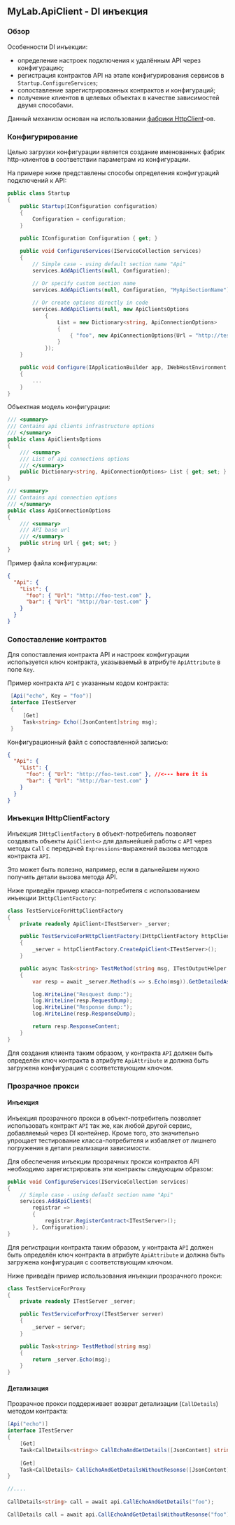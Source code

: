 ## MyLab.ApiClient - DI инъекция

### Обзор

Особенности DI инъекции:

* определение настроек подключения к удалённым API через конфигурацию;
* регистрация контрактов API на этапе конфигурирования сервисов в `Startup.ConfigureServices`;
* сопоставление зарегистрированных контрактов и конфигураций;
* получение клиентов в целевых объектах в качестве зависимостей двумя способами.

Данный механизм основан на использовании [фабрики HttpClient](https://docs.microsoft.com/ru-ru/dotnet/architecture/microservices/implement-resilient-applications/use-httpclientfactory-to-implement-resilient-http-requests)-ов. 

### Конфигурирование

Целью загрузки конфигурации является создание именованных фабрик http-клиентов в соответствии параметрам из конфигурации.

На примере ниже представлены способы определения конфигураций подключений к API:

```C#
public class Startup
{
    public Startup(IConfiguration configuration)
    {
    	Configuration = configuration;
    }

    public IConfiguration Configuration { get; }

    public void ConfigureServices(IServiceCollection services)
    {
        // Simple case - using default section name "Api"
    	services.AddApiClients(null, Configuration);
        
        // Or specify custom section name
        services.AddApiClients(null, Configuration, "MyApiSectionName");

        // Or create options directly in code
        services.AddApiClients(null, new ApiClientsOptions
            {
                List = new Dictionary<string, ApiConnectionOptions>
                {
                    { "foo", new ApiConnectionOptions{Url = "http://test.com"}}
                }
            });
    }

    public void Configure(IApplicationBuilder app, IWebHostEnvironment env)
    {
    	...
    }
}
```

Объектная модель конфигурации:

```C#
/// <summary>
/// Contains api clients infrastructure options
/// </summary>
public class ApiClientsOptions
{
    /// <summary>
    /// List of api connections options
    /// </summary>
    public Dictionary<string, ApiConnectionOptions> List { get; set; }
}

/// <summary>
/// Contains api connection options
/// </summary>
public class ApiConnectionOptions
{
    /// <summary>
    /// API base url
    /// </summary>
    public string Url { get; set; }
}
```

Пример файла конфигурации:

```json
{
  "Api": {
    "List": {
      "foo": { "Url": "http://foo-test.com" },
      "bar": { "Url": "http://bar-test.com" }
    }
  }
}
```

### Сопоставление контрактов 

Для сопоставления контракта API и настроек конфигурации используется ключ контракта, указываемый в атрибуте `ApiAttribute` в поле `Key`. 

Пример контракта `API` с указанным кодом контракта:

```c#
 [Api("echo", Key = "foo")]
 interface ITestServer
 {
     [Get]
     Task<string> Echo([JsonContent]string msg);
 }
```

Конфигурационный файл с сопоставленной записью:

```json
{
  "Api": {
    "List": {
      "foo": { "Url": "http://foo-test.com" }, //<--- here it is 
      "bar": { "Url": "http://bar-test.com" }
    }
  }
}
```

### Инъекция IHttpClientFactory

Инъекция `IHttpClientFactory` в объект-потребитель позволяет создавать объекты `ApiClient<>` для дальнейшей работы с `API` через методы `Call` с передачей `Expressions`-выражений вызова методов контракта `API`. 

Это может быть полезно, например, если в дальнейшем нужно получить детали вызова метода API.

Ниже приведён пример класса-потребителя с использованием инъекции `IHttpClientFactory`:

```C#
class TestServiceForHttpClientFactory
{
    private readonly ApiClient<ITestServer> _server;

    public TestServiceForHttpClientFactory(IHttpClientFactory httpClientFactory)
    {
        _server = httpClientFactory.CreateApiClient<ITestServer>();
    }

    public async Task<string> TestMethod(string msg, ITestOutputHelper log)
    {
        var resp = await _server.Method(s => s.Echo(msg)).GetDetailedAsync();

        log.WriteLine("Resquest dump:");
        log.WriteLine(resp.RequestDump);
        log.WriteLine("Response dump:");
        log.WriteLine(resp.ResponseDump);

        return resp.ResponseContent;
    }
}
```

Для создания клиента таким образом, у контракта `API`  должен быть определён ключ контракта в атрибуте `ApiAttribute` и должна быть загружена конфигурация с соответствующим ключом.

### Прозрачное прокси 

#### Инъекция

Инъекция прозрачного прокси в объект-потребитель позволяет использовать контракт `API` так же, как любой другой сервис, добавляемый через DI контейнер. Кроме того, это значительно упрощает тестирование класса-потребителя и избавляет от лишнего погружения в детали реализации зависимости.

Для обеспечения инъекции прозрачных прокси контрактов API необходимо зарегистрировать эти контракты следующим образом:

```C#
public void ConfigureServices(IServiceCollection services)
{
    // Simple case - using default section name "Api"
    services.AddApiClients(
        registrar => 
        {
            registrar.RegisterContract<ITestServer>();
        }, Configuration);
}
```

Для регистрации контракта таким образом, у контракта `API`  должен быть определён ключ контракта в атрибуте `ApiAttribute` и должна быть загружена конфигурация с соответствующим ключом.

Ниже приведён пример использования инъекции прозрачного прокси:

```C#
class TestServiceForProxy
{
    private readonly ITestServer _server;

    public TestServiceForProxy(ITestServer server)
    {
    	_server = server;
    }

    public Task<string> TestMethod(string msg)
    {
    	return _server.Echo(msg);
    }
}
```

#### Детализация

Прозрачное прокси поддерживает возврат детализации (`CallDetails`) методом контракта:

```C#
[Api("echo")]
interface ITestServer
{
    [Get]
    Task<CallDetails<string>> CallEchoAndGetDetails([JsonContent] string msg);
    
    [Get]
    Task<CallDetails> CallEchoAndGetDetailsWithoutResonse([JsonContent] string msg);
}

//....
    
CallDetails<string> call = await api.CallEchoAndGetDetails("foo");

CallDetails call = await api.CallEchoAndGetDetailsWithoutResonse("foo");
```
